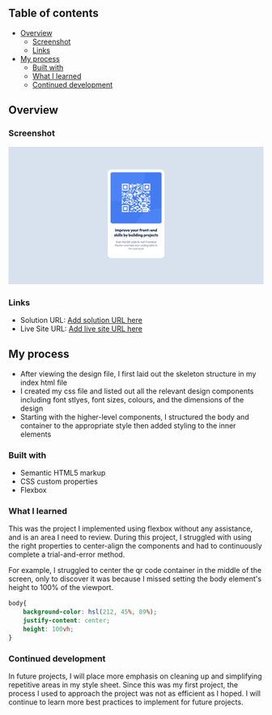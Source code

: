 ## Table of contents

- [Overview](#overview)
  - [Screenshot](#screenshot)
  - [Links](#links)
- [My process](#my-process)
  - [Built with](#built-with)
  - [What I learned](#what-i-learned)
  - [Continued development](#continued-development)

## Overview

### Screenshot

![](./public/images/screenshot.png)

### Links

- Solution URL: [Add solution URL here](https://github.com/christinelinster/fm-qr-code)
- Live Site URL: [Add live site URL here](https://your-live-site-url.com)

## My process
- After viewing the design file, I first laid out the skeleton structure in my index html file
- I created my css file and listed out all the relevant design components including font stlyes, font sizes, colours, and the dimensions of the design 
- Starting with the higher-level components, I structured the body and container to the appropriate style then added styling to the inner elements 

### Built with

- Semantic HTML5 markup
- CSS custom properties
- Flexbox

### What I learned

This was the project I implemented using flexbox without any assistance, and is an area I need to review. During this project, I struggled with using the right properties to center-align the components and had to continuously complete a trial-and-error method. 

For example, I struggled to center the qr code container in the middle of the screen, only to discover it was because I missed setting the body element's height to 100% of the viewport. 

```css
body{
    background-color: hsl(212, 45%, 89%);
    justify-content: center;
    height: 100vh;
}
```

### Continued development

In future projects, I will place more emphasis on cleaning up and simplifying repetitive areas in my style sheet. Since this was my first project, the process I used to approach the project was not as efficient as I hoped. I will continue to learn more best practices to implement for future projects. 

